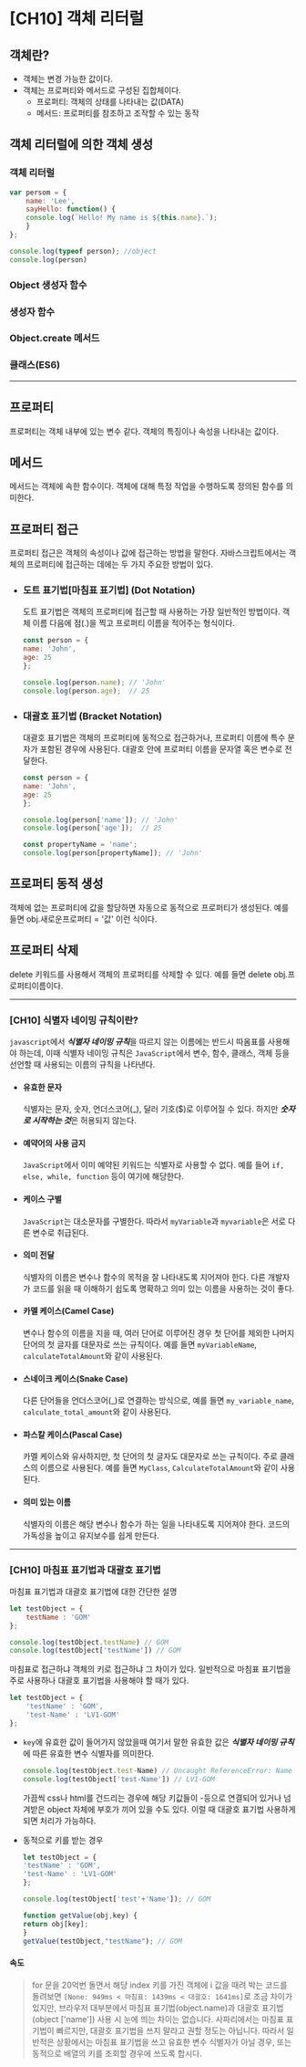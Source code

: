 # [CH10] 객체 리터럴

## 객체란?
- 객체는 변경 가능한 값이다.
- 객체는 프로퍼티와 메서드로 구성된 집합체이다.
	- 프로퍼티: 객체의 상태를 나타내는 값(DATA)
	- 메서드: 프로퍼티를 참조하고 조작할 수 있는 동작

## 객체 리터럴에 의한 객체 생성

### 객체 리터럴
```javascript
var persom = {
	name: 'Lee',
	sayHello: function() {
	console.log(`Hello! My name is ${this.name}.`);
	}
};

console.log(typeof person); //object
console.log(person)
```
### Object 생성자 함수
### 생성자 함수
### Object.create 메서드
### 클래스(ES6)

---

## 프로퍼티

프로퍼티는 객체 내부에 있는 변수 같다. 객체의 특징이나 속성을 나타내는 값이다.

## 메서드

메서드는 객체에 속한 함수이다. 객체에 대해 특정 작업을 수행하도록 정의된 함수를 의미한다.

## 프로퍼티 접근
프로퍼티 접근은 객체의 속성이나 값에 접근하는 방법을 말한다. 자바스크립트에서는 객체의 프로퍼티에 접근하는 데에는 두 가지 주요한 방법이 있다.
- ### 도트 표기법[마침표 표기법] (Dot Notation)
    도트 표기법은 객체의 프로퍼티에 접근할 때 사용하는 가장 일반적인 방법이다. 객체 이름 다음에 점(.)을 찍고 프로퍼티 이름을 적어주는 형식이다.
    ```javascript
    const person = {
    name: 'John',
    age: 25
    };
    
    console.log(person.name); // 'John'
    console.log(person.age);  // 25
    ```

- ### 대괄호 표기법 (Bracket Notation)
    대괄호 표기법은 객체의 프로퍼티에 동적으로 접근하거나, 프로퍼티 이름에 특수 문자가 포함된 경우에 사용된다. 대괄호 안에 프로퍼티 이름을 문자열 혹은 변수로 전달한다.
    ```javascript
    const person = {
    name: 'John',
    age: 25
    };

    console.log(person['name']); // 'John'
    console.log(person['age']);  // 25

    const propertyName = 'name';
    console.log(person[propertyName]); // 'John'
    ```

## 프로퍼티 동적 생성

객체에 없는 프로퍼티에 값을 할당하면 자동으로 동적으로 프로퍼티가 생성된다. 예를 들면 obj.새로운프로퍼티 = '값' 이런 식이다.

## 프로퍼티 삭제

delete 키워드를 사용해서 객체의 프로퍼티를 삭제할 수 있다. 예를 들면 delete obj.프로퍼티이름이다.

---

### [CH10] 식별자 네이밍 규칙이란?
`javascript`에서 ***식별자 네이밍 규칙***을 따르지 않는 이름에는 반드시 따옴표를 사용해야 하는데, 이때 식별자 네이밍 규칙은 `JavaScript`에서 변수, 함수, 클래스, 객체 등을 선언할 때 사용되는 이름의 규칙을 나타낸다.

- #### 유효한 문자
    식별자는 문자, 숫자, 언더스코어(_), 달러 기호($)로 이루어질 수 있다. 하지만 ***숫자로 시작하는 것***은 허용되지 않는다.
- #### 예약어의 사용 금지
    `JavaScript`에서 이미 예약된 키워드는 식별자로 사용할 수 없다. 예를 들어 `if, else, while, function` 등이 여기에 해당한다.
- #### 케이스 구별
    `JavaScript`는 대소문자를 구별한다. 따라서 `myVariable`과 `myvariable`은 서로 다른 변수로 취급된다.
- #### 의미 전달
    식별자의 이름은 변수나 함수의 목적을 잘 나타내도록 지어져야 한다. 다른 개발자가 코드를 읽을 때 이해하기 쉽도록 명확하고 의미 있는 이름을 사용하는 것이 좋다.
- #### 카멜 케이스(Camel Case)
    변수나 함수의 이름을 지을 때, 여러 단어로 이루어진 경우 첫 단어를 제외한 나머지 단어의 첫 글자를 대문자로 쓰는 규칙이다. 예를 들면 `myVariableName`, `calculateTotalAmount`와 같이 사용된다.
- #### 스네이크 케이스(Snake Case)
    다른 단어들을 언더스코어(_)로 연결하는 방식으로, 예를 들면 `my_variable_name`, `calculate_total_amount`와 같이 사용된다.
- #### 파스칼 케이스(Pascal Case)
    카멜 케이스와 유사하지만, 첫 단어의 첫 글자도 대문자로 쓰는 규칙이다. 주로 클래스의 이름으로 사용된다. 예를 들면 `MyClass`, `CalculateTotalAmount`와 같이 사용된다.
- #### 의미 있는 이름
    식별자의 이름은 해당 변수나 함수가 하는 일을 나타내도록 지어져야 한다. 코드의 가독성을 높이고 유지보수를 쉽게 만든다.


---

### [CH10] 마침표 표기법과 대괄호 표기법
마침표 표기법과 대괄호 표기법에 대한 간단한 설명
```javascript
let testObject = {
	testName : 'GOM'
};

console.log(testObject.testName) // GOM
console.log(testObject['testName']) // GOM
```
마침표로 접근하냐 객체의 키로 접근하냐 그 차이가 있다.
일반적으로 마침표 표기법을 주로 사용하나 대괄호 표기법을 사용해야 할 때가 있다.
```javascript
let testObject = {
	'testName' : 'GOM',
   	'test-Name' : 'LV1-GOM'
};
```
- `key`에 유효한 값이 들어가지 않았을때
    여기서 말한 유효한 값은 ***식별자 네이밍 규칙***에 따른 유효한 변수 식별자를 의미한다.
    ```javascript
    console.log(testObject.test-Name) // Uncaught ReferenceError: Name is not defined
    console.log(testObject['test-Name']) // LV1-GOM
    ```
    가끔씩 css나 html를 건드리는 경우에 해당 키값들이 -등으로 연결되어 있거나 넘겨받은 object 자체에 부호가 끼어 있을 수도 있다. 이럴 때 대괄호 표기법 사용하게 되면 처리가 가능하다.

- 동적으로 키를 받는 경우
    ```javascript
    let testObject = {
	'testName' : 'GOM',
   	'test-Name' : 'LV1-GOM'
    };

    console.log(testObject['test'+'Name']); // GOM

    function getValue(obj,key) {
    return obj[key];
    }
    getValue(testObject,"testName"); // GOM
    ```

#### 속도
> for 문을 20억번 돌면서 해당 index 키를 가진 객체에 i 값을 때려 박는 코드를 돌려보면 `[None: 949ms < 마침표: 1439ms < 대괄호: 1641ms]`로 조금 차이가 있지만, 브라우저 대부분에서 마침표 표기법(object.name)과 대괄호 표기법(object ['name']) 사용 시 눈에 띄는 차이는 없습니다. 사파리에서는 마침표 표기법이 빠르지만, 대괄호 표기법을 쓰지 말라고 권할 정도는 아닙니다. 따라서 일반적은 상황에서는 마침표 표기법을 쓰고 유효한 변수 식별자가 아닐 경우, 또는 동적으로 배열의 키를 조회할 경우에 쓰도록 합시다.
